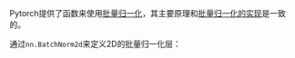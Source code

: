 Pytorch提供了函数来使用[批量归一化](批量归一化.md)，其主要原理和[批量归一化的实现](批量归一化的实现.md)是一致的。

通过`nn.BatchNorm2d`来定义2D的批量归一化层：
```python

```